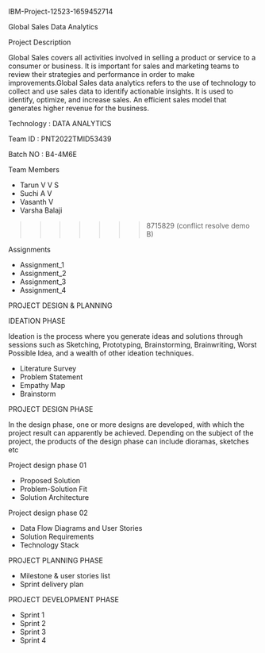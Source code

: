 IBM-Project-12523-1659452714

Global Sales Data Analytics

Project Description

Global Sales covers all activities involved in selling a product or service to a consumer or business. It is important for sales and marketing teams to review their strategies and performance in order to make improvements.Global Sales data analytics refers to the use of technology to collect and use sales data to identify actionable insights. It is used to identify, optimize, and increase sales. An efficient sales model that generates higher revenue for the business.

Technology : DATA ANALYTICS

Team ID : PNT2022TMID53439

Batch NO : B4-4M6E

Team Members

- Tarun V V S
- Suchi A V 
- Vasanth V
- Varsha Balaji

>>>>>>> 8715829 (conflict resolve demo B)

Assignments

- Assignment_1
- Assignment_2
- Assignment_3
- Assignment_4

PROJECT DESIGN & PLANNING

IDEATION PHASE

Ideation is the process where you generate ideas and solutions through sessions such as Sketching, Prototyping, Brainstorming, Brainwriting, Worst Possible Idea, and a wealth of other ideation techniques.

 - Literature Survey
 - Problem Statement
 - Empathy Map
 - Brainstorm
 
PROJECT DESIGN PHASE
 
In the design phase, one or more designs are developed, with which the project result can apparently be achieved. Depending on the subject of the project, the products of the design phase can include dioramas, sketches etc

Project design phase 01

- Proposed Solution
- Problem-Solution Fit
- Solution Architecture
 
Project design phase 02

 - Data Flow Diagrams and User Stories
 - Solution Requirements
 - Technology Stack
 
PROJECT PLANNING PHASE

 - Milestone & user stories list
 - Sprint delivery plan

PROJECT DEVELOPMENT PHASE

- Sprint 1
- Sprint 2
- Sprint 3
- Sprint 4
